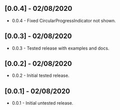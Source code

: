 ## [0.0.4] - 02/08/2020

- 0.0.4 - Fixed CircularProgressIndicator not shown.

## [0.0.3] - 02/08/2020

- 0.0.3 - Tested release with examples and docs.

## [0.0.2] - 02/08/2020

- 0.0.2 - Initial tested release.

## [0.0.1] - 02/08/2020

- 0.0.1 - Initial untested release.
